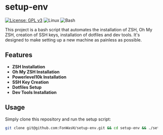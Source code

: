 # setup-env

[![License: GPL v3](https://img.shields.io/badge/License-GPLv3-blue.svg?style=for-the-badge)](https://www.gnu.org/licenses/gpl-3.0)
![Linux](https://img.shields.io/badge/Linux-FCC624?style=for-the-badge&logo=linux&logoColor=black)
![Bash](https://img.shields.io/badge/Bash-121011?style=for-the-badge&logo=gnubash&logoColor=white)

This project is a bash script that automates the installation of ZSH, Oh My ZSH, creation of SSH keys, installation of dotfiles and dev tools. It's designed to make setting up a new machine as painless as possible.

## Features

- **ZSH Installation**
- **Oh My ZSH Installation**
- **Powerlevel10k Installation**
- **SSH Key Creation**
- **Dotfiles Setup**
- **Dev Tools Installation**

## Usage

Simply clone this repository and run the setup script:

```bash
git clone git@github.com:FonWasH/setup-env.git && cd setup-env && ./setup.sh
```
